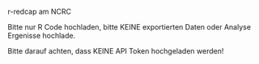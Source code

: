  r-redcap am  NCRC
 
 Bitte nur R Code hochladen, bitte KEINE exportierten Daten oder Analyse Ergenisse hochlade.
 
 Bitte darauf achten, dass KEINE API Token hochgeladen werden!


